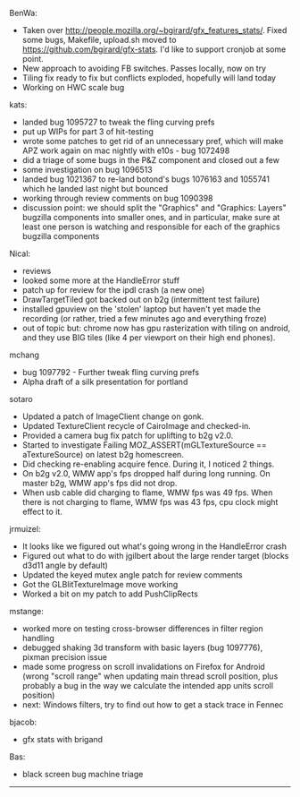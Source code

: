 BenWa:
* Taken over http://people.mozilla.org/~bgirard/gfx_features_stats/. Fixed some bugs, Makefile, upload.sh moved to https://github.com/bgirard/gfx-stats. I'd like to support cronjob at some point.
* New approach to avoiding FB switches. Passes locally, now on try
* Tiling fix ready to fix but conflicts exploded, hopefully will land today
* Working on HWC scale bug

kats:
* landed bug 1095727 to tweak the fling curving prefs
* put up WIPs for part 3 of hit-testing
* wrote some patches to get rid of an unnecessary pref, which will make APZ work again on mac nightly with e10s - bug 1072498
* did a triage of some bugs in the P&Z component and closed out a few
* some investigation on bug 1096513
* landed bug 1021367 to re-land botond's bugs 1076163 and 1055741 which he landed last night but bounced
* working through review comments on bug 1090398
* discussion point: we should split the "Graphics" and "Graphics: Layers" bugzilla components into smaller ones, and in particular, make sure at least one person is watching and responsible for each of the graphics bugzilla components

Nical:
* reviews
* looked some more at the HandleError stuff
* patch up for review for the ipdl crash (a new one)
* DrawTargetTiled got backed out on b2g (intermittent test failure)
* installed gpuview on the 'stolen' laptop but haven't yet made the recording (or rather, tried a few minutes ago and everything froze)
* out of topic but: chrome now has gpu rasterization with tiling on android, and they use BIG tiles (like 4 per viewport on their high end phones).

mchang
* bug 1097792 - Further tweak fling curving prefs
* Alpha draft of a silk presentation for portland

sotaro
* Updated a patch of ImageClient change on gonk.
* Updated TextureClient recycle of CairoImage and checked-in.
* Provided a camera bug fix patch for uplifting to b2g v2.0.
* Started to investigate Failing MOZ_ASSERT(mGLTextureSource == aTextureSource) on latest b2g homescreen.
* Did checking re-enabling acquire fence. During it, I noticed 2 things.
* On b2g v2.0, WMW app's fps dropped half during long running. On master b2g, WMW app's fps did not drop.
* When usb cable did charging to flame, WMW fps was 49 fps. When there is not charging to flame, WMW fps was 43 fps, cpu clock might effect to it.

jrmuizel:
* It looks like we figured out what's going wrong in the HandleError crash
* Figured out what to do with jgilbert about the large render target (blocks d3d11 angle by default)
* Updated the keyed mutex angle patch for review comments
* Got the GLBlitTextureImage move working
* Worked a bit on my patch to add PushClipRects



mstange:
* worked more on testing cross-browser differences in filter region handling
* debugged shaking 3d transform with basic layers (bug 1097776), pixman precision issue
* made some progress on scroll invalidations on Firefox for Android (wrong "scroll range" when updating main thread scroll position, plus probably a bug in the way we calculate the intended app units scroll position)
* next: Windows filters, try to find out how to get a stack trace in Fennec

bjacob:
* gfx stats with brigand

Bas:
* black screen bug machine triage

________________



